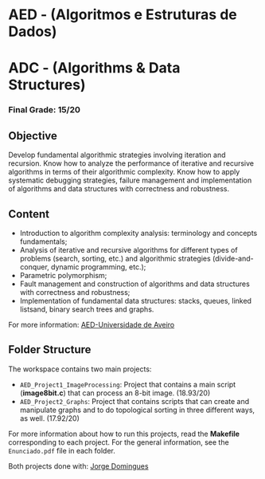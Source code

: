 # AED - (Algoritmos e Estruturas de Dados)
# ADC - (Algorithms & Data Structures)

### Final Grade: 15/20

## Objective

Develop fundamental algorithmic strategies involving iteration and recursion. Know how to analyze the performance of iterative and recursive algorithms in terms of their algorithmic complexity. Know how to apply systematic debugging strategies, failure management and implementation of algorithms and data structures with correctness and robustness.

## Content

* Introduction to algorithm complexity analysis: terminology and concepts
fundamentals;
* Analysis of iterative and recursive algorithms for different types of problems (search, sorting, etc.) and algorithmic strategies (divide-and-conquer, dynamic programming, etc.);
* Parametric polymorphism;
* Fault management and construction of algorithms and data structures with correctness and robustness;
* Implementation of fundamental data structures: stacks, queues, linked listsand, binary search trees and graphs.

For more information: [AED-Universidade de Aveiro](https://www.ua.pt/pt/uc/12281)

## Folder Structure

The workspace contains two main projects:

* `AED_Project1_ImageProcessing`: Project that contains a main script (**image8bit.c**) that can process an 8-bit image. (18.93/20)
* `AED_Project2_Graphs`: Project that contains scripts that can create and manipulate graphs and to do topological sorting in three different ways, as well. (17.92/20)

For more information about how to run this projects, read the **Makefile** corresponding to each project. For the general information, see the `Enunciado.pdf` file in each folder.

Both projects done with: [Jorge Domingues](https://github.com/JorgeGuiDomingues)
